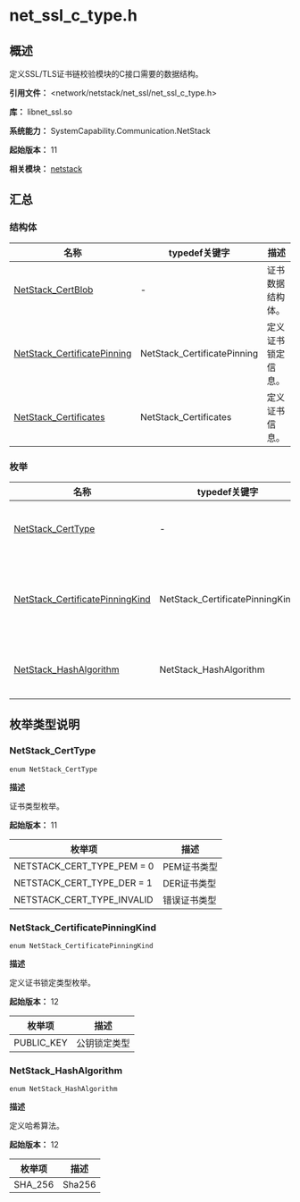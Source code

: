 # net_ssl_c_type.h

<!--Kit: Network Kit-->
<!--Subsystem: Communication-->
<!--Owner: @wmyao_mm-->
<!--Designer: @guo-min_net-->
<!--Tester: @tongxilin-->
<!--Adviser: @zhang_yixin13-->

## 概述

定义SSL/TLS证书链校验模块的C接口需要的数据结构。

**引用文件：** <network/netstack/net_ssl/net_ssl_c_type.h>

**库：** libnet_ssl.so

**系统能力：** SystemCapability.Communication.NetStack

**起始版本：** 11

**相关模块：** [netstack](capi-netstack.md)

## 汇总

### 结构体

| 名称 | typedef关键字 | 描述 |
| -- | -- | -- |
| [NetStack_CertBlob](capi-netstack-netstack-certblob.md) | - | 证书数据结构体。 |
| [NetStack_CertificatePinning](capi-netstack-netstack-certificatepinning.md) | NetStack_CertificatePinning | 定义证书锁定信息。 |
| [NetStack_Certificates](capi-netstack-netstack-certificates.md) | NetStack_Certificates | 定义证书信息。 |

### 枚举

| 名称 | typedef关键字 | 描述 |
| -- | -- | -- |
| [NetStack_CertType](#netstack_certtype) | - | 证书类型枚举。 |
| [NetStack_CertificatePinningKind](#netstack_certificatepinningkind) | NetStack_CertificatePinningKind | 定义证书锁定类型枚举。 |
| [NetStack_HashAlgorithm](#netstack_hashalgorithm) | NetStack_HashAlgorithm | 定义哈希算法。 |


## 枚举类型说明

### NetStack_CertType

```
enum NetStack_CertType
```

**描述**

证书类型枚举。

**起始版本：** 11

| 枚举项 | 描述 |
| -- | -- |
| NETSTACK_CERT_TYPE_PEM = 0 | PEM证书类型 |
| NETSTACK_CERT_TYPE_DER = 1 | DER证书类型 |
| NETSTACK_CERT_TYPE_INVALID | 错误证书类型 |

### NetStack_CertificatePinningKind

```
enum NetStack_CertificatePinningKind
```

**描述**

定义证书锁定类型枚举。

**起始版本：** 12

| 枚举项 | 描述 |
| -- | -- |
| PUBLIC_KEY | 公钥锁定类型 |

### NetStack_HashAlgorithm

```
enum NetStack_HashAlgorithm
```

**描述**

定义哈希算法。

**起始版本：** 12

| 枚举项 | 描述 |
| -- | -- |
| SHA_256 | Sha256 |

